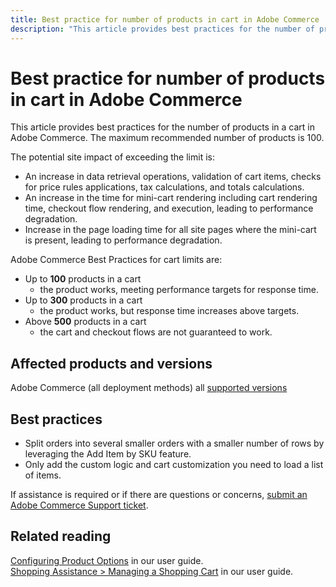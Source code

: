 ```yaml
---
title: Best practice for number of products in cart in Adobe Commerce
description: "This article provides best practices for the number of products in a cart in Adobe Commerce. The maximum recommended number of products is 100."
---
```


# Best practice for number of products in cart in Adobe Commerce

This article provides best practices for the number of products in a cart in Adobe Commerce. The maximum recommended number of products is 100.

The potential site impact of exceeding the limit is:

* An increase in data retrieval operations, validation of cart items, checks for price rules applications, tax calculations, and totals calculations.
* An increase in the time for mini-cart rendering including cart rendering time, checkout flow rendering, and execution, leading to performance degradation.
* Increase in the page loading time for all site pages where the mini-cart is present, leading to performance degradation.

Adobe Commerce Best Practices for cart limits are:

* Up to **100** products in a cart
    * the product works, meeting performance targets for response time.
* Up to **300** products in a cart
    * the product works, but response time increases above targets.
* Above **500** products in a cart
    * the cart and checkout flows are not guaranteed to work.

## Affected products and versions

Adobe Commerce (all deployment methods) all [supported versions](https://magento.com/sites/default/files/magento-software-lifecycle-policy.pdf)

## Best practices

* Split orders into several smaller orders with a smaller number of rows by leveraging the Add Item by SKU feature.
* Only add the custom logic and cart customization you need to load a list of items.

If assistance is required or if there are questions or concerns, [submit an Adobe Commerce Support ticket](/help/help-center-guide/help-center/magento-help-center-user-guide.md#submit-ticket).

## Related reading

[Configuring Product Options](https://docs.magento.com/user-guide/catalog/inventory-product-stock-options.html) in our user guide.<br>
[Shopping Assistance > Managing a Shopping Cart](https://docs.magento.com/user-guide/sales/shopping-assisted-cart-manage.html#method-2-add-item-by-sku) in our user guide.